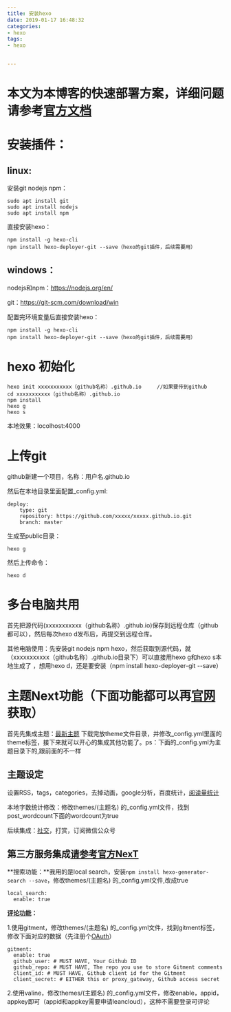 ```yaml
---
title: 安装hexo
date: 2019-01-17 16:48:32
categories:
- hexo
tags: 
- hexo


---
```


# 本文为本博客的快速部署方案，详细问题请参考[官方文档](https://hexo.io/zh-cn/docs/)   

# 安装插件：

## linux: 

安装git nodejs npm：

```
sudo apt install git
sudo apt install nodejs
sudo apt install npm
```

直接安装hexo：

```
npm install -g hexo-cli
npm install hexo-deployer-git --save（hexo的git插件，后续需要用）
```

## windows：

nodejs和npm：https://nodejs.org/en/

git：https://git-scm.com/download/win

配置完环境变量后直接安装hexo：

```
npm install -g hexo-cli
npm install hexo-deployer-git --save（hexo的git插件，后续需要用）
```

# hexo 初始化

```
hexo init xxxxxxxxxxx（github名称）.github.io     //如果要传到github
cd xxxxxxxxxxx（github名称）.github.io
npm install
hexo g
hexo s 
```

本地效果：locolhost:4000

# 上传git

github新建一个项目，名称：用户名.github.io

然后在本地目录里面配置_config.yml:

```
deploy:
	type: git
	repository: https://github.com/xxxxx/xxxxx.github.io.git
	branch: master
```

生成至public目录： 

```
hexo g
```

然后上传命令：

```
hexo d   
```

# 多台电脑共用

首先把源代码(xxxxxxxxxxx（github名称）.github.io)保存到远程仓库（github都可以），然后每次hexo d发布后，再提交到远程仓库。

其他电脑使用：先安装git nodejs npm hexo，然后获取到源代码，就（xxxxxxxxxxx（github名称）.github.io目录下）可以直接用hexo g和hexo s本地生成了 ，想用hexo d，还是要安装（npm install hexo-deployer-git --save）

# 主题Next功能（下面功能都可以再[官网](https://theme-next.iissnan.com/)获取）

首先先集成主题：[最新主题](https://github.com/iissnan/hexo-theme-next) 下载完放theme文件目录，并修改\_config.yml里面的theme标签，接下来就可以开心的集成其他功能了。ps：下面的\_config.yml为主题目录下的,跟前面的不一样

## 主题设定

设置RSS，tags，categories，去掉动画，google分析，百度统计，[阅读量统计](http://www.jeyzhang.com/hexo-next-add-post-views.html)

本地字数统计修改：修改themes/(主题名) 的_config.yml文件，找到post_wordcount下面的wordcount为true

后续集成：[社交](https://github.com/revir/need-more-share2)，打赏，订阅微信公众号  

## 第三方服务集成[请参考官方NexT](http://theme-next.iissnan.com/third-party-services.html)

**搜索功能：**我用的是local search，安装`npm install hexo-generator-search --save`，修改themes/(主题名) 的_config.yml文件,改成true

``` local_search:
local_search:
  enable: true
```

**[评论功能](https://chad-it.github.io/2018/06/14/Hexo%E9%9B%86%E6%88%90Gitment%E8%AF%84%E8%AE%BA%E7%B3%BB%E7%BB%9F/)：**

1.使用gitment，修改themes/(主题名) 的_config.yml文件，找到gitment标签，修改下面对应的数据（先注册个[OAuth](https://github.com/settings/applications/new)）

```
gitment:
  enable: true
  github_user: # MUST HAVE, Your Github ID
  github_repo: # MUST HAVE, The repo you use to store Gitment comments
  client_id: # MUST HAVE, Github client id for the Gitment
  client_secret: # EITHER this or proxy_gateway, Github access secret
```

2.使用valine，修改themes/(主题名) 的_config.yml文件，修改enable，appid，appkey即可（appid和appkey需要申请leancloud），这种不需要登录可评论